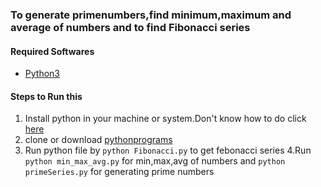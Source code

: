 
### To generate primenumbers,find minimum,maximum and average of numbers and to find Fibonacci series
#### Required Softwares
  * [Python3](https://www.python.org/downloads/)
#### Steps to Run this
1. Install python in your machine or system.Don't know how to do click [here](https://www.howtogeek.com/197947/how-to-install-python-on-windows/)
2. clone or download [pythonprograms](https://github.com/bandiayyappa/pythonprograms)
3. Run python file by `python Fibonacci.py` to get febonacci series
4.Run `python min_max_avg.py` for min,max,avg of numbers and `python  primeSeries.py` for generating prime numbers
